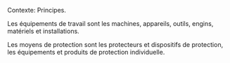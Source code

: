 Contexte: Principes.

Les équipements de travail sont les machines, appareils, outils, engins, matériels et installations.

Les moyens de protection sont les protecteurs et dispositifs de protection, les équipements et produits de protection individuelle.